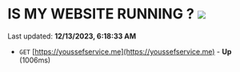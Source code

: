 # IS MY WEBSITE RUNNING ? [![](https://img.shields.io/static/v1?label=Sponsor&message=%E2%9D%A4&logo=GitHub&color=%23fe8e86)](https://github.com/sponsors/<username>)

Last updated: **12/13/2023, 6:18:33 AM**

- `GET` [https://youssefservice.me](https://youssefservice.me) - **Up** (1006ms)
